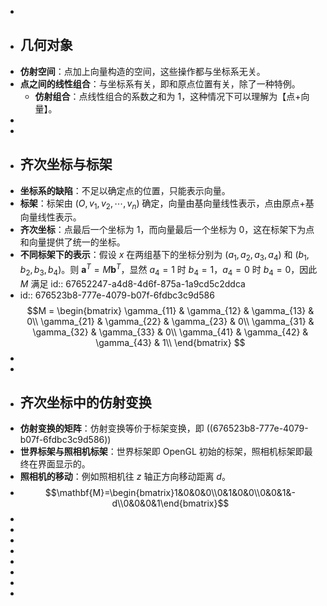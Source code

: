 -
- ## 几何对象
- **仿射空间**：点加上向量构造的空间，这些操作都与坐标系无关。
- **点之间的线性组合**：与坐标系有关，即和原点位置有关，除了一种特例。
	- **仿射组合**：点线性组合的系数之和为 $1$，这种情况下可以理解为【点+向量】。
-
-
- ## 齐次坐标与标架
- **坐标系的缺陷**：不足以确定点的位置，只能表示向量。
- **标架**：标架由 $(O, v_1, v_2, \cdots, v_n)$ 确定，向量由基向量线性表示，点由原点+基向量线性表示。
- **齐次坐标**：点最后一个坐标为 $1$，而向量最后一个坐标为 $0$，这在标架下为点和向量提供了统一的坐标。
- **不同标架下的表示**：假设 $x$ 在两组基下的坐标分别为 $(a_{1}, a_{2}, a_{3}, a_{4})$ 和 $(b_{1}, b_{2}, b_{3}, b_{4})$。则 $\mathbf{a}^{T} = M \mathbf{b}^{T}$，显然 $a_{4} = 1$ 时 $b_{4} = 1$，$a_{4} = 0$ 时 $b_{4} = 0$，因此 $M$ 满足
  id:: 67652247-a4d8-4d6f-875a-1a9cd5c2ddca
- id:: 676523b8-777e-4079-b07f-6fdbc3c9d586
  $$M =  \begin{bmatrix} 
  \gamma_{11} & \gamma_{12} & \gamma_{13} & 0\\
  \gamma_{21} & \gamma_{22} & \gamma_{23} & 0\\
  \gamma_{31} & \gamma_{32} & \gamma_{33} & 0\\
  \gamma_{41} & \gamma_{42} & \gamma_{43} & 1\\
  \end{bmatrix}  $$
-
-
- ## 齐次坐标中的仿射变换
- **仿射变换的矩阵**：仿射变换等价于标架变换，即 ((676523b8-777e-4079-b07f-6fdbc3c9d586))
- **世界标架与照相机标架**：世界标架即 OpenGL 初始的标架，照相机标架即最终在界面显示的。
- **照相机的移动**：例如照相机往 $z$ 轴正方向移动距离 $d$。
- $$\mathbf{M}=\begin{bmatrix}1&0&0&0\\0&1&0&0\\0&0&1&-d\\0&0&0&1\end{bmatrix}$$
-
-
-
-
-
-
-
-